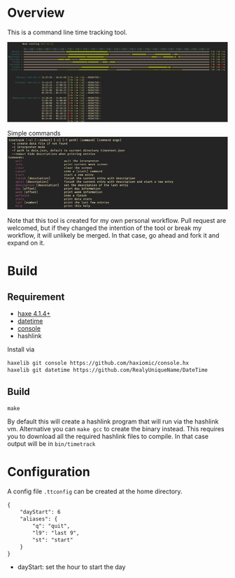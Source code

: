 # Overview

This is a command line time tracking tool.

![heatmap](https://github.com/ZwodahS/timetrack/blob/master/img/heatmap.png)

Simple commands
![commands](https://github.com/ZwodahS/timetrack/blob/master/img/commands.png)

Note that this tool is created for my own personal workflow.
Pull request are welcomed, but if they changed the intention of the tool or break my workflow, it will unlikely be merged.
In that case, go ahead and fork it and expand on it.

# Build

## Requirement

- [haxe 4.1.4+](https://haxe.org/download/version/4.1.4/)
- [datetime](https://github.com/RealyUniqueName/DateTime)
- [console](https://github.com/haxiomic/console.hx)
- hashlink

Install via
```
haxelib git console https://github.com/haxiomic/console.hx
haxelib git datetime https://github.com/RealyUniqueName/DateTime
```

## Build

```
make
```
By default this will create a hashlink program that will run via the hashlink vm.
Alternative you can `make gcc` to create the binary instead.
This requires you to download all the required hashlink files to compile.
In that case output will be in `bin/timetrack`

# Configuration

A config file `.ttconfig` can be created at the home directory.

```
{
    "dayStart": 6
    "aliases": {
        "q": "quit",
        "l9": "last 9",
        "st": "start"
    }
}
```

- dayStart: set the hour to start the day

